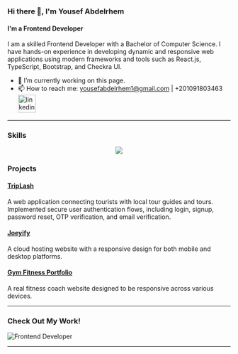 ### Hi there 👋, I'm Yousef Abdelrhem
#### I'm a Frontend Developer

I am a skilled Frontend Developer with a Bachelor of Computer Science. I have hands-on experience in developing dynamic and responsive web applications using modern frameworks and tools such as React.js, TypeScript, Bootstrap, and Checkra UI.

- 🔭 I’m currently working on this page.
- 📫 How to reach me: yousefabdelrhem1@gmail.com | +201091803463
[<img src="https://cdn.jsdelivr.net/npm/simple-icons@3.0.1/icons/linkedin.svg" alt="linkedin" height="40">](https://www.linkedin.com/in/yousef-abdelrhem-247a01223/)

---

### Skills

<p align="center">
  <a href="https://skillicons.dev">
    <img src="https://skillicons.dev/icons?i=git,c,cpp,css,github,html,js,ts,react,py,vite,figma&theme=light" />
  </a>
</p

---

### Projects

#### [TripLash](https://github.com/TripLash/Triplash-Web-Front)
A web application connecting tourists with local tour guides and tours. Implemented secure user authentication flows, including login, signup, password reset, OTP verification, and email verification.

#### [Joeyify](https://github.com/YousefAbdelrem/Joeyify)
A cloud hosting website with a responsive design for both mobile and desktop platforms.

#### [Gym Fitness Portfolio](https://github.com/YousefAbdelrem/Mostafa-Elaydy)
A real fitness coach website designed to be responsive across various devices.

---

### Check Out My Work!

![Frontend Developer](https://media.giphy.com/media/L1R1tvI9svkIWwpVYr/giphy.gif)

---

